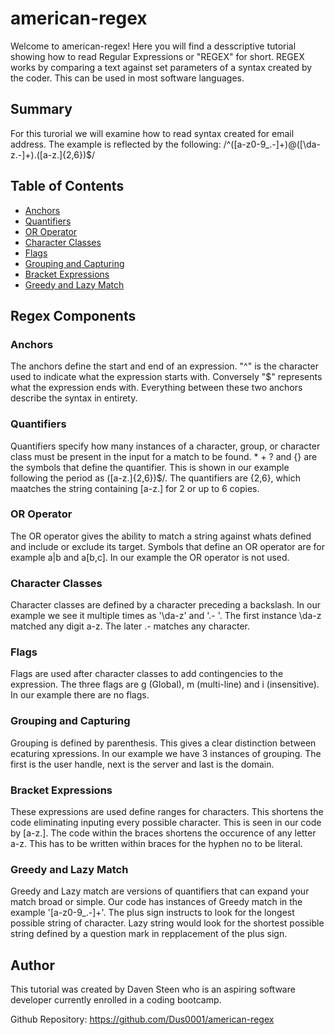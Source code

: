 # american-regex

Welcome to american-regex! Here you will find a desscriptive tutorial showing how to read Regular Expressions or "REGEX" for short. REGEX works by comparing a text against set parameters of a syntax created by the coder. This can be used in most software languages.

## Summary

For this turorial we will examine how to read syntax created for email address. The example is reflected by the following:  /^([a-z0-9_\.-]+)@([\da-z\.-]+)\.([a-z\.]{2,6})$/

## Table of Contents

- [Anchors](#anchors)
- [Quantifiers](#quantifiers)
- [OR Operator](#or-operator)
- [Character Classes](#character-classes)
- [Flags](#flags)
- [Grouping and Capturing](#grouping-and-capturing)
- [Bracket Expressions](#bracket-expressions)
- [Greedy and Lazy Match](#greedy-and-lazy-match)

## Regex Components

### Anchors

The anchors define the start and end of an expression. "^" is the character used to indicate what the expression starts with. Conversely "$" represents what the expression ends with. Everything between these two anchors describe the syntax in entirety. 

### Quantifiers

Quantifiers specify how many instances of a character, group, or character class must be present in the input for a match to be found. * + ? and {} are the symbols that define the quantifier.  This is shown in our example following the period as ([a-z\.]{2,6})$/. The quantifiers are {2,6}, which maatches the string containing [a-z\.] for 2 or up to 6 copies. 

### OR Operator
The OR operator gives the ability to match a string against whats defined and include or exclude its target. Symbols that define an OR operator are for example a|b and a[b,c]. In our example the OR operator is not used.

### Character Classes
Character classes are defined by a character preceding a backslash. In our example we see it multiple times as '\da-z' and '\.- '. The first instance \da-z matched any digit a-z. The later \.- matches any character.

### Flags
Flags are used after character classes to add contingencies to the expression. The three flags are g (Global), m (multi-line) and i (insensitive). In our example there are no flags.

### Grouping and Capturing
Grouping is defined by parenthesis. This gives a clear distinction between ecaturing xpressions. In our example we have 3 instances of grouping. The first is the user handle, next is the server and last is the domain. 

### Bracket Expressions
These expressions are used define ranges for characters. This shortens the code eliminating inputing every possible character. This is seen in our code by [a-z\.]. The code within the braces shortens the occurence of any letter a-z. This has to be written within braces for the hyphen no to be literal.

### Greedy and Lazy Match
Greedy and Lazy match are versions of quantifiers that can expand your match broad or simple. Our code has instances of Greedy match in the example '[a-z0-9_\.-]+'. The plus sign instructs to look for the longest possible string of character. Lazy string would look for the shortest possible string defined by a question mark in repplacement of the plus sign.

## Author

This tutorial was created by Daven Steen who is an aspiring software developer currently enrolled in a coding bootcamp. 

Github Repository: https://github.com/Dus0001/american-regex
